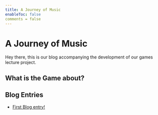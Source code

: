 ```yaml
---
title: A Journey of Music
enableToc: false
comments = false
---
```


#  A Journey of Music
Hey there,
this is our blog accompanying the development of our games lecture project.

## What is the Game about?

## Blog Entries
- [First Blog entry!](notes/First%20Blog%20entry!.md)

